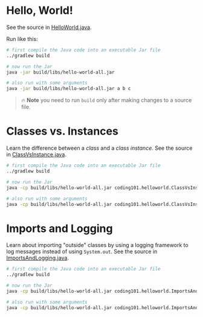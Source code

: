 # Hello, World!

See the source in [HelloWorld.java](src/main/java/coding101/helloworld/HelloWorld.java).

Run like this:

```sh
# first compile the Java code into an executable Jar file
../gradlew build

# now run the Jar
java -jar build/libs/hello-world-all.jar

# also run with some arguments
java -jar build/libs/hello-world-all.jar a b c

```

> :fire: **Note** you need to run `build` only after making changes to a source file.

# Classes vs. Instances

Learn the difference between a _class_ and a _class instance_. See the source in
[ClassVsInstance.java](src/main/java/coding101/helloworld/ClassVsInstance.java).

```sh
# first compile the Java code into an executable Jar file
../gradlew build

# now run the Jar
java -cp build/libs/hello-world-all.jar coding101.helloworld.ClassVsInstance

# also run with some arguments
java -cp build/libs/hello-world-all.jar coding101.helloworld.ClassVsInstance a b c
```

# Imports and Logging

Learn about importing "outside" classes by using a logging framework to log messages
instead of using `System.out`. See the source in
[ImportsAndLogging.java](src/main/java/coding101/helloworld/ImportsAndLogging.java).

```sh
# first compile the Java code into an executable Jar file
../gradlew build

# now run the Jar
java -cp build/libs/hello-world-all.jar coding101.helloworld.ImportsAndLogging

# also run with some arguments
java -cp build/libs/hello-world-all.jar coding101.helloworld.ImportsAndLogging a b c
```
